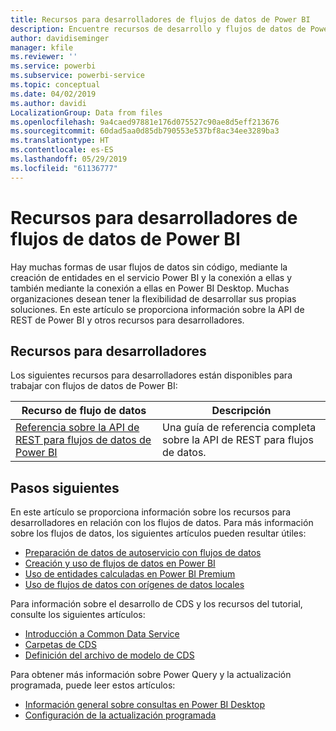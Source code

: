 ```yaml
---
title: Recursos para desarrolladores de flujos de datos de Power BI
description: Encuentre recursos de desarrollo y flujos de datos de Power BI.
author: davidiseminger
manager: kfile
ms.reviewer: ''
ms.service: powerbi
ms.subservice: powerbi-service
ms.topic: conceptual
ms.date: 04/02/2019
ms.author: davidi
LocalizationGroup: Data from files
ms.openlocfilehash: 9a4caed97881e176d075527c90ae8d5eff213676
ms.sourcegitcommit: 60dad5aa0d85db790553e537bf8ac34ee3289ba3
ms.translationtype: HT
ms.contentlocale: es-ES
ms.lasthandoff: 05/29/2019
ms.locfileid: "61136777"
---
```

# <a name="developer-resources-for-power-bi-dataflows"></a>Recursos para desarrolladores de flujos de datos de Power BI

Hay muchas formas de usar flujos de datos sin código, mediante la creación de entidades en el servicio Power BI y la conexión a ellas y también mediante la conexión a ellas en Power BI Desktop. Muchas organizaciones desean tener la flexibilidad de desarrollar sus propias soluciones. En este artículo se proporciona información sobre la API de REST de Power BI y otros recursos para desarrolladores.


## <a name="developer-resources"></a>Recursos para desarrolladores

Los siguientes recursos para desarrolladores están disponibles para trabajar con flujos de datos de Power BI:


| Recurso de flujo de datos | Descripción |
| --- | --- |
| [Referencia sobre la API de REST para flujos de datos de Power BI](https://go.microsoft.com/fwlink/?linkid=2047629)    | Una guía de referencia completa sobre la API de REST para flujos de datos.|


## <a name="next-steps"></a>Pasos siguientes

En este artículo se proporciona información sobre los recursos para desarrolladores en relación con los flujos de datos. Para más información sobre los flujos de datos, los siguientes artículos pueden resultar útiles:

* [Preparación de datos de autoservicio con flujos de datos](service-dataflows-overview.md)
* [Creación y uso de flujos de datos en Power BI](service-dataflows-create-use.md)
* [Uso de entidades calculadas en Power BI Premium](service-dataflows-computed-entities-premium.md)
* [Uso de flujos de datos con orígenes de datos locales](service-dataflows-on-premises-gateways.md)

Para información sobre el desarrollo de CDS y los recursos del tutorial, consulte los siguientes artículos:
* [Introducción a Common Data Service](https://docs.microsoft.com/powerapps/common-data-model/overview)
* [Carpetas de CDS](https://go.microsoft.com/fwlink/?linkid=2045304)
* [Definición del archivo de modelo de CDS](https://go.microsoft.com/fwlink/?linkid=2045521)


Para obtener más información sobre Power Query y la actualización programada, puede leer estos artículos:
* [Información general sobre consultas en Power BI Desktop](desktop-query-overview.md)
* [Configuración de la actualización programada](refresh-scheduled-refresh.md)



